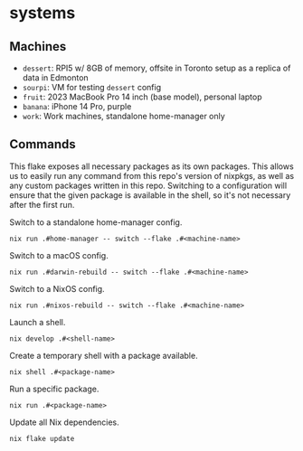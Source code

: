 # systems

## Machines

- `dessert`: RPI5 w/ 8GB of memory, offsite in Toronto setup as a replica of data in Edmonton
- `sourpi`: VM for testing `dessert` config
- `fruit`: 2023 MacBook Pro 14 inch (base model), personal laptop
- `banana`: iPhone 14 Pro, purple
- `work`: Work machines, standalone home-manager only

## Commands

This flake exposes all necessary packages as its own packages. This allows us to easily run any command from this repo's version of nixpkgs, as well as any custom packages written in this repo. Switching to a configuration will ensure that the given package is available in the shell, so it's not necessary after the first run.

Switch to a standalone home-manager config.

```
nix run .#home-manager -- switch --flake .#<machine-name>
```

Switch to a macOS config.

```
nix run .#darwin-rebuild -- switch --flake .#<machine-name>
```

Switch to a NixOS config.

```
nix run .#nixos-rebuild -- switch --flake .#<machine-name>
```

Launch a shell.

```
nix develop .#<shell-name>
```

Create a temporary shell with a package available.

```
nix shell .#<package-name>
```

Run a specific package.

```
nix run .#<package-name>
```

Update all Nix dependencies.

```
nix flake update
```
